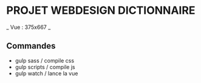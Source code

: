# PROJET WEBDESIGN DICTIONNAIRE  

_ Vue : 375x667 _  

## Commandes

* gulp sass / compile css  
* gulp scripts / compile js  
* gulp watch / lance la vue  



